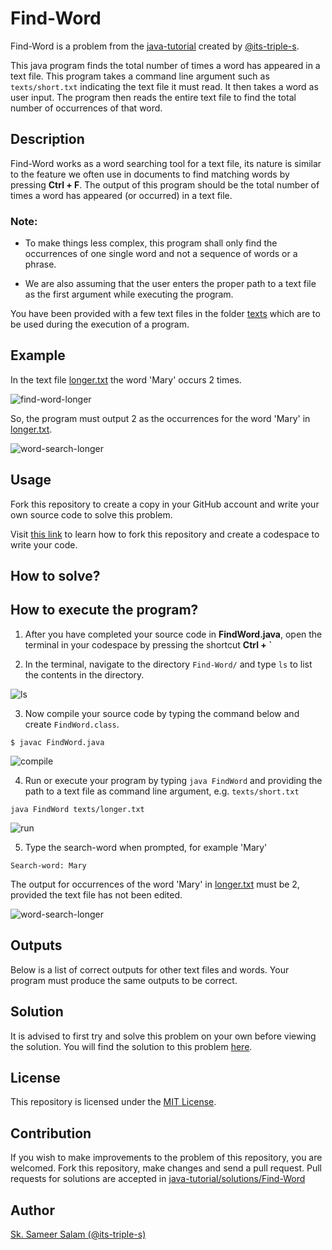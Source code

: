 # Find-Word

Find-Word is a problem from the [java-tutorial](https://github.com/its-triple-s/java-tutorial) created by [@its-triple-s](https://github.com/its-triple-s).

This java program finds the total number of times a word has appeared in a text file.
This program takes a command line argument such as `texts/short.txt` indicating the text file it must read. It then takes a word as user input. The program then reads the entire text file to find the total number of occurrences of that word.

## Description

Find-Word works as a word searching tool for a text file, its nature is similar to the feature we often use in documents to find matching words by pressing **Ctrl + F**. The output of this program should be the total number of times a word has appeared (or occurred) in a text file.

### Note:

- To make things less complex, this program shall only find the occurrences of one single word and not a sequence of words or a phrase.

- We are also assuming that the user enters the proper path to a text file as the first argument while executing the program.

You have been provided with a few text files in the folder [texts](texts) which are to be used during the execution of a program.

## Example

In the text file [longer.txt](https://github.com/geekygiganerd/Find-Word/blob/main/texts/longer.txt) the word 'Mary' occurs 2 times.

![find-word-longer](https://github.com/geekygiganerd/Find-Word/assets/128626253/27979515-8536-4d9d-8c8a-ba9965f0e095)

So, the program must output 2 as the occurrences for the word 'Mary' in [longer.txt](https://github.com/geekygiganerd/Find-Word/blob/main/texts/longer.txt).

![word-search-longer](https://github.com/geekygiganerd/Find-Word/assets/128626253/45d10e41-4927-4dd5-b025-900f18344935)

## Usage

Fork this repository to create a copy in your GitHub account and write your own source code to solve this problem.

Visit [this link](https://github.com/its-triple-s/java-tutorial#usage) to learn how to fork this repository and create a codespace to write your code.

## How to solve?



## How to execute the program?

1. After you have completed your source code in **FindWord.java**, open the terminal in your codespace by pressing the shortcut **Ctrl + `**

2. In the terminal, navigate to the directory `Find-Word/` and type `ls` to list the contents in the directory.

![ls](https://github.com/geekygiganerd/Find-Word/assets/128626253/92cd0495-3a81-4e15-9b27-2329e9a798ee)

3. Now compile your source code by typing the command below and create `FindWord.class`.

```
$ javac FindWord.java
```

![compile](https://github.com/geekygiganerd/Find-Word/assets/128626253/2d0ab15b-e7c4-4367-8395-5aafc01a23cd)

4. Run or execute your program by typing `java FindWord` and providing the path to a text file as command line argument, e.g. `texts/short.txt`

```
java FindWord texts/longer.txt
```

![run](https://github.com/geekygiganerd/Find-Word/assets/128626253/39b3b2f0-0495-4789-bf0c-de258d7ae0e9)

5. Type the search-word when prompted, for example 'Mary'

```
Search-word: Mary
```

The output for occurrences of the word 'Mary' in [longer.txt](https://github.com/geekygiganerd/Find-Word/blob/main/texts/longer.txt) must be 2, provided the text file has not been edited.

![word-search-longer](https://github.com/geekygiganerd/Find-Word/assets/128626253/a9373c0e-2f60-46a0-a9a4-b19cd2a5225a)

## Outputs

Below is a list of correct outputs for other text files and words. Your program must produce the same outputs to be correct.

## Solution

It is advised to first try and solve this problem on your own before viewing the solution.
You will find the solution to this problem [here](https://github.com/its-triple-s/java-tutorial/blob/main/solutions/Find-Word/FindWord.java).

## License

This repository is licensed under the [MIT License](License).

## Contribution

If you wish to make improvements to the problem of this repository, you are welcomed. Fork this repository, make changes and send a pull request. Pull requests for solutions are accepted in [java-tutorial/solutions/Find-Word](https://github.com/its-triple-s/java-tutorial/tree/main/solutions/Find-Word)

## Author

[Sk. Sameer Salam (@its-triple-s)](https://github.com/its-triple-s)
